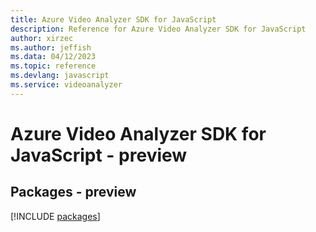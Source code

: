 ```yaml
---
title: Azure Video Analyzer SDK for JavaScript
description: Reference for Azure Video Analyzer SDK for JavaScript
author: xirzec
ms.author: jeffish
ms.data: 04/12/2023
ms.topic: reference
ms.devlang: javascript
ms.service: videoanalyzer
---
```

# Azure Video Analyzer SDK for JavaScript - preview
## Packages - preview
[!INCLUDE [packages](video-analyzer-index.md)]